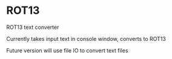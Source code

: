# ROT13
ROT13 text converter

Currently takes input text in console window, converts to ROT13

Future version will use file IO to convert text files